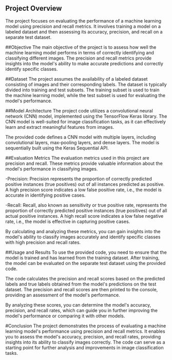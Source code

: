 ## Project Overview
The project focuses on evaluating the performance of a machine learning model using precision and recall metrics. It involves training a model on a labeled dataset and then assessing its accuracy, precision, and recall on a separate test dataset.

##Objective
The main objective of the project is to assess how well the machine learning model performs in terms of correctly identifying and classifying different images. The precision and recall metrics provide insights into the model's ability to make accurate predictions and correctly identify specific classes.

##Dataset
The project assumes the availability of a labeled dataset consisting of images and their corresponding labels. The dataset is typically divided into training and test subsets. The training subset is used to train the machine learning model, while the test subset is used for evaluating the model's performance.

##Model Architecture
The project code utilizes a convolutional neural network (CNN) model, implemented using the TensorFlow Keras library. The CNN model is well-suited for image classification tasks, as it can effectively learn and extract meaningful features from images.

The provided code defines a CNN model with multiple layers, including convolutional layers, max-pooling layers, and dense layers. The model is sequentially built using the Keras Sequential API.

##Evaluation Metrics
The evaluation metrics used in this project are precision and recall. These metrics provide valuable information about the model's performance in classifying images.

-Precision: Precision represents the proportion of correctly predicted positive instances (true positives) out of all instances predicted as positive. A high precision score indicates a low false positive rate, i.e., the model is accurate in identifying positive cases.

-Recall: Recall, also known as sensitivity or true positive rate, represents the proportion of correctly predicted positive instances (true positives) out of all actual positive instances. A high recall score indicates a low false negative rate, i.e., the model is effective in capturing positive cases.

By calculating and analyzing these metrics, you can gain insights into the model's ability to classify images accurately and identify specific classes with high precision and recall rates.

##Usage and Results
To use the provided code, you need to ensure that the model is trained and has learned from the training dataset. After training, the model can be evaluated on the separate test dataset using the provided code.

The code calculates the precision and recall scores based on the predicted labels and true labels obtained from the model's predictions on the test dataset. The precision and recall scores are then printed to the console, providing an assessment of the model's performance.

By analyzing these scores, you can determine the model's accuracy, precision, and recall rates, which can guide you in further improving the model's performance or comparing it with other models.

#Conclusion
The project demonstrates the process of evaluating a machine learning model's performance using precision and recall metrics. It enables you to assess the model's accuracy, precision, and recall rates, providing insights into its ability to classify images correctly. The code can serve as a starting point for further analysis and improvements in image classification tasks.
